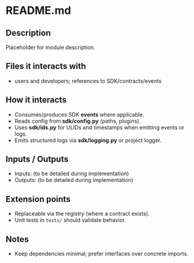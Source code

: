 # README.md

## Description
Placeholder for module description.

## Files it interacts with
- users and developers; references to SDK/contracts/events

## How it interacts
- Consumes/produces SDK **events** where applicable.
- Reads config from **sdk/config.py** (paths, plugins).
- Uses **sdk/ids.py** for ULIDs and timestamps when emitting events or logs.
- Emits structured logs via **sdk/logging.py** or project logger.

## Inputs / Outputs
- Inputs: (to be detailed during implementation)
- Outputs: (to be detailed during implementation)

## Extension points
- Replaceable via the registry (where a contract exists).
- Unit tests in `tests/` should validate behavior.

## Notes
- Keep dependencies minimal; prefer interfaces over concrete imports.
